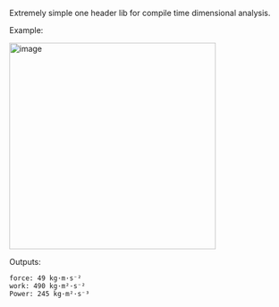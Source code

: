 Extremely simple one header lib for compile time dimensional analysis.

Example:

<img width="369" alt="image" src="https://github.com/user-attachments/assets/fbaf0d38-4859-42b2-ae0a-9c822651a98c">

Outputs: 
```
force: 49 kg·m·s⁻²
work: 490 kg·m²·s⁻²
Power: 245 kg·m²·s⁻³
```
